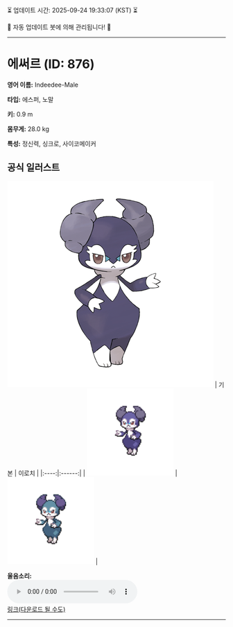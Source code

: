 
⏳ 업데이트 시간: 2025-09-24 19:33:07 (KST) ⏳

🤖 자동 업데이트 봇에 의해 관리됩니다! 🤖

---

# 에써르 (ID: 876)
**영어 이름:** Indeedee-Male

**타입:** 에스퍼, 노말

**키:** 0.9 m

**몸무게:** 28.0 kg

**특성:** 정신력, 싱크로, 사이코메이커

## 공식 일러스트
![](https://raw.githubusercontent.com/PokeAPI/sprites/master/sprites/pokemon/other/official-artwork/876.png)
| 기본 | 이로치 |
|:----:|:------:|
| <img src="https://raw.githubusercontent.com/PokeAPI/sprites/master/sprites/pokemon/876.png" width="200"> | <img src="https://raw.githubusercontent.com/PokeAPI/sprites/master/sprites/pokemon/shiny/876.png" width="200"> |

**울음소리:**<br><audio controls src="https://raw.githubusercontent.com/PokeAPI/cries/main/cries/pokemon/latest/876.ogg"></audio><br> [링크(다운로드 될 수도)](https://raw.githubusercontent.com/PokeAPI/cries/main/cries/pokemon/latest/876.ogg)


---
